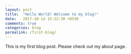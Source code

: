 ```yaml
---
layout: post
title:  "Hello World! Welcome to my blog!"
date:   2017-10-14 15:22:30 +0530
comments: true
categories: blog
permalink: /first-blog/
---
```

This is my first blog post. Please check out my about page.
